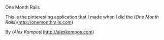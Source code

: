 One Month Rails

This is the pinteresting application that I made when I did the (*One Month Rails*)(http://onemonthrails.com)

By (*Alex Kompos*)(http://alexkompos.com)